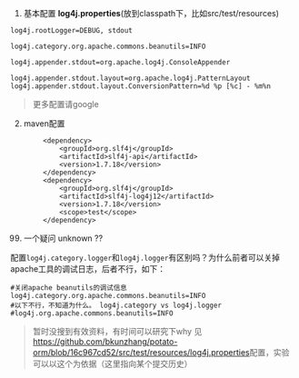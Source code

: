 1. 基本配置
**log4j.properties**(放到classpath下，比如src/test/resources)
```
log4j.rootLogger=DEBUG, stdout

log4j.category.org.apache.commons.beanutils=INFO

log4j.appender.stdout=org.apache.log4j.ConsoleAppender

log4j.appender.stdout.layout=org.apache.log4j.PatternLayout
log4j.appender.stdout.layout.ConversionPattern=%d %p [%c] - %m%n

```
> 更多配置请google

2. maven配置
```
		<dependency>
			<groupId>org.slf4j</groupId>
			<artifactId>slf4j-api</artifactId>
			<version>1.7.18</version>
		</dependency>
		<dependency>
			<groupId>org.slf4j</groupId>
			<artifactId>slf4j-log4j12</artifactId>
			<version>1.7.18</version>
			<scope>test</scope>
		</dependency>
```

99. 一个疑问 unknown ??

配置`log4j.category.logger`和`log4j.logger`有区别吗？为什么前者可以关掉apache工具的调试日志，后者不行，如下：
```
#关闭apache beanutils的调试信息
log4j.category.org.apache.commons.beanutils=INFO
#以下不行，不知道为什么。 log4j.category vs log4j.logger
#log4j.org.apache.commons.beanutils=INFO
```
> 暂时没搜到有效资料，有时间可以研究下why
见<https://github.com/bkunzhang/potato-orm/blob/16c967cd52/src/test/resources/log4j.properties>配置，实验可以以这个为依据（这里指向某个提交历史）